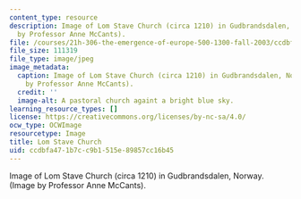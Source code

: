 ```yaml
---
content_type: resource
description: Image of Lom Stave Church (circa 1210) in Gudbrandsdalen, Norway. (Image
  by Professor Anne McCants).
file: /courses/21h-306-the-emergence-of-europe-500-1300-fall-2003/ccdbfa471b7cc9b1515e89857cc16b45_21h-306f03.jpg
file_size: 111319
file_type: image/jpeg
image_metadata:
  caption: Image of Lom Stave Church (circa 1210) in Gudbrandsdalen, Norway. (Image
    by Professor Anne McCants).
  credit: ''
  image-alt: A pastoral church againt a bright blue sky.
learning_resource_types: []
license: https://creativecommons.org/licenses/by-nc-sa/4.0/
ocw_type: OCWImage
resourcetype: Image
title: Lom Stave Church
uid: ccdbfa47-1b7c-c9b1-515e-89857cc16b45
---
```

Image of Lom Stave Church (circa 1210) in Gudbrandsdalen, Norway. (Image by Professor Anne McCants).